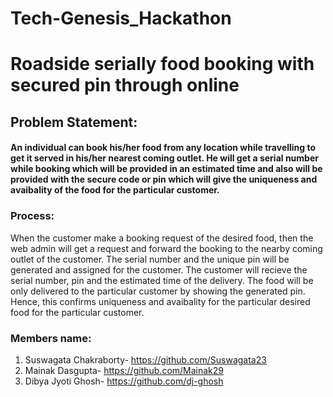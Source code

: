 # Tech-Genesis_Hackathon
# Roadside serially food booking with secured pin through online

## Problem Statement:
#### An individual can book his/her food from any location while travelling to get it served in his/her nearest coming outlet. He will get a serial number while booking which will be provided in an estimated time and also will be provided with the secure code or pin which will give the uniqueness and avaibality of the food for the particular customer.

### Process: 
When the customer make a booking request of the desired food, then the web admin will get a request and forward the booking to the nearby coming outlet of the customer. The serial number and the unique pin will be generated and assigned for the customer. The customer will recieve the serial number, pin and the estimated time of the delivery. The food will be only delivered to the particular customer by showing the generated pin.
Hence, this confirms uniqueness and avaibality for the particular desired food for the particular customer.


### Members name:
1. Suswagata Chakraborty- https://github.com/Suswagata23
2. Mainak Dasgupta- https://github.com/Mainak29
3. Dibya Jyoti Ghosh- https://github.com/dj-ghosh

